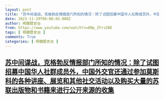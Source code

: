 ```yaml
---
layout: post
title: "苏中间谍战，克格勃反情报部门所知的情况：除了试图招募中国华人社群成员外，中国外交官还通过参加莫斯科的各种讲座、展览和其他社交活动以及购买大量的苏联出版物和书籍来进行公开来源的收集"
date: 2023-11-29T00:08:03.000Z
author: 明鏡歷史台
from: https://www.youtube.com/watch?v=80p_ZYrs2BE
tags: [ 明鏡歷史台 ]
comments: True
categories: [ 明鏡歷史台 ]
---
```

<!--1701216483000-->
[苏中间谍战，克格勃反情报部门所知的情况：除了试图招募中国华人社群成员外，中国外交官还通过参加莫斯科的各种讲座、展览和其他社交活动以及购买大量的苏联出版物和书籍来进行公开来源的收集](https://www.youtube.com/watch?v=80p_ZYrs2BE)
------

<div>

</div>
